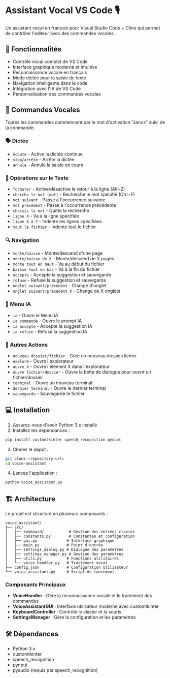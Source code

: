 # Assistant Vocal VS Code 🎙️

Un assistant vocal en français pour Visual Studio Code + Cline qui permet de contrôler l'éditeur avec des commandes vocales.

## 🌟 Fonctionnalités

- Contrôle vocal complet de VS Code
- Interface graphique moderne et intuitive
- Reconnaissance vocale en français
- Mode dictée pour la saisie de texte
- Navigation intelligente dans le code
- Intégration avec l'IA de VS Code
- Personnalisation des commandes vocales

## 🚀 Commandes Vocales

Toutes les commandes commencent par le mot d'activation "Jarvis" suivi de la commande.

### 🗣️ Dictée
- `écoute` - Active la dictée continue
- `stop/arrête` - Arrête la dictée
- `annule` - Annule la saisie en cours

### 📝 Opérations sur le Texte
- `formater` - Active/désactive le retour à la ligne (Alt+Z)
- `cherche le mot [mot]` - Recherche le mot spécifié (Ctrl+F)
- `mot suivant` - Passe à l'occurrence suivante
- `mot précédent` - Passe à l'occurrence précédente
- `choisis le mot` - Quitte la recherche
- `ligne X` - Va à la ligne spécifiée
- `ligne X à Y` - Indente les lignes spécifiées
- `tout le fichier` - Indente tout le fichier

### 🔍 Navigation
- `monte/baisse` - Monte/descend d'une page
- `monte/baisse de X` - Monte/descend de X pages
- `monte tout en haut` - Va au début du fichier
- `baisse tout en bas` - Va à la fin du fichier
- `accepte` - Accepte la suggestion et sauvegarde
- `refuse` - Refuse la suggestion et sauvegarde
- `onglet suivant/précédent` - Change d'onglet
- `onglet suivant/précédent X` - Change de X onglets

### 🤖 Menu IA
- `ia` - Ouvre le Menu IA
- `ia commande` - Ouvre le prompt IA
- `ia accepte` - Accepte la suggestion IA
- `ia refuse` - Refuse la suggestion IA

### 🔧 Autres Actions
- `nouveau dossier/fichier` - Crée un nouveau dossier/fichier
- `explore` - Ouvre l'explorateur
- `ouvre X` - Ouvre l'élément X dans l'explorateur
- `ouvre fichier/dossier` - Ouvre la boîte de dialogue pour ouvrir un fichier/dossier
- `terminal` - Ouvre un nouveau terminal
- `dernier terminal` - Ouvre le dernier terminal
- `sauvegarde` - Sauvegarde le fichier

## 💻 Installation

1. Assurez-vous d'avoir Python 3.x installé
2. Installez les dépendances :
```bash
pip install customtkinter speech_recognition pynput
```
3. Clonez le dépôt :
```bash
git clone <repository-url>
cd voice-assistant
```
4. Lancez l'application :
```bash
python voice_assistant.py
```

## 🏗️ Architecture

Le projet est structuré en plusieurs composants :

```
voice_assistant/
├── src/
│   ├── keyboard/           # Gestion des entrées clavier
│   ├── constants.py        # Constantes et configuration
│   ├── gui.py             # Interface graphique
│   ├── main.py            # Point d'entrée
│   ├── settings_dialog.py # Dialogue des paramètres
│   ├── settings_manager.py # Gestion des paramètres
│   ├── utils.py           # Fonctions utilitaires
│   └── voice_handler.py   # Traitement vocal
├── config.json            # Configuration utilisateur
└── voice_assistant.py     # Script de lancement
```

### Composants Principaux

- **VoiceHandler** : Gère la reconnaissance vocale et le traitement des commandes
- **VoiceAssistantGUI** : Interface utilisateur moderne avec customtkinter
- **KeyboardController** : Contrôle le clavier et la souris
- **SettingsManager** : Gère la configuration et les paramètres

## 🛠️ Dépendances

- Python 3.x
- customtkinter
- speech_recognition
- pynput
- pyaudio (requis par speech_recognition)